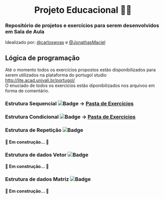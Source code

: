 <h1 align="center">Projeto Educacional 👨‍💻</h1>
<h3> Repositório de projetos e exercícios para serem desenvolvidos em Sala de Aula</h3>
Idealizado por: <a href="https://github.com/carloswvas/">@carloswvas</a> e <a href="https://github.com/JonathasMaciel">@JonathasMaciel</a>

## Lógica de programação
Até o momento todos os exercícios propostos estão disponibilizados para serem utilizados na plataforma do portugol studio
http://lite.acad.univali.br/portugol/ <br>
O enuciado de todos os exercícios estão diponibilizados nos arquivos em forma de comentário.

### Estrutura Sequencial ![Badge](https://img.shields.io/static/v1?label=Exercicios&message=23&color=blue&style=?flat-square) -> <a href="https://github.com/carloswvas/Educacional/tree/main/Algortimo/Estrutura%20Sequ%C3%AAncial">Pasta de Exercícios</a>

### Estrutura Condicional ![Badge](https://img.shields.io/static/v1?label=Exercicios&message=20&color=orange&style=?flat-square) -> <a href="https://github.com/carloswvas/Educacional/tree/main/Algortimo/Estrutura%20Condicional">Pasta de Exercícios</a>

### Estrutura de Repetição ![Badge](https://img.shields.io/static/v1?label=Exercicios&message=19&color=success&style=?flat-square)

<h4>🚧 Em construção... 🚧</h4>

### Estrutura de dados Vetor ![Badge](https://img.shields.io/static/v1?label=Exercicios&message=00&color=blue&style=?flat-square)

<h4>🚧 Em construção... 🚧</h4>

### Estrutura de dados Matriz ![Badge](https://img.shields.io/static/v1?label=Exercicios&message=00&color=blue&style=?flat-square)
<h4>🚧 Em construção... 🚧</h4>
